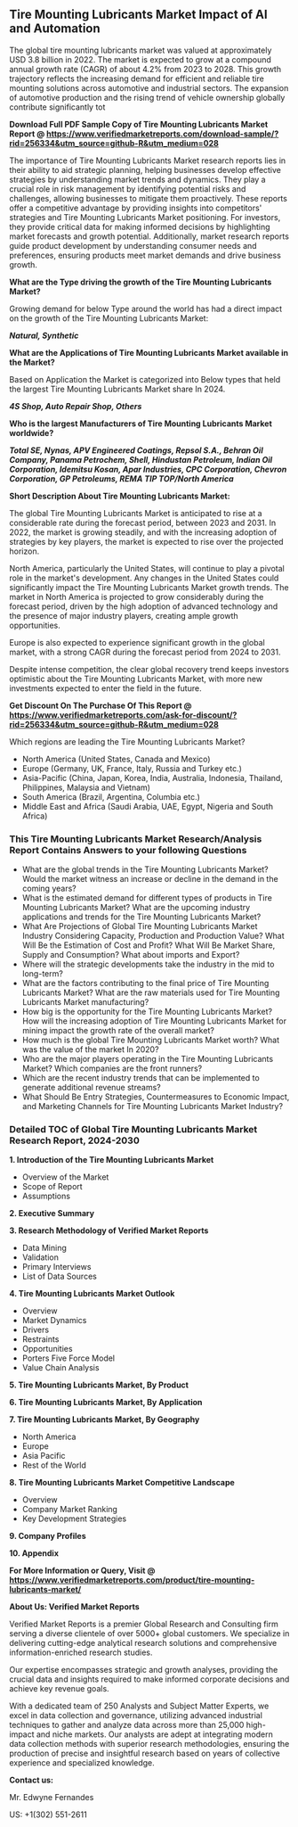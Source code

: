 <h2>Tire Mounting Lubricants Market Impact of AI and Automation</h2><p>The global tire mounting lubricants market was valued at approximately USD 3.8 billion in 2022. The market is expected to grow at a compound annual growth rate (CAGR) of about 4.2% from 2023 to 2028. This growth trajectory reflects the increasing demand for efficient and reliable tire mounting solutions across automotive and industrial sectors. The expansion of automotive production and the rising trend of vehicle ownership globally contribute significantly tot</p><p id="" class=""><strong>Download Full PDF Sample Copy of Tire Mounting Lubricants Market Report @ <a href="https://www.verifiedmarketreports.com/download-sample/?rid=256334&utm_source=github-R&utm_medium=028" target="_blank">https://www.verifiedmarketreports.com/download-sample/?rid=256334&utm_source=github-R&utm_medium=028</a></strong></p><p>The importance of&nbsp;Tire Mounting Lubricants Market research reports lies in their ability to aid strategic planning, helping businesses develop effective strategies by understanding market trends and dynamics. They play a crucial role in risk management by identifying potential risks and challenges, allowing businesses to mitigate them proactively. These reports offer a competitive advantage by providing insights into competitors' strategies and Tire Mounting Lubricants Market positioning. For investors, they provide critical data for making informed decisions by highlighting market forecasts and growth potential. Additionally, market research reports guide product development by understanding consumer needs and preferences, ensuring products meet market demands and drive business growth.</p><p><strong>What are the&nbsp;Type driving the growth of the Tire Mounting Lubricants Market?</strong></p><p id="" class="">Growing demand for below Type around the world has had a direct impact on the growth of the Tire Mounting Lubricants Market:</p><em><strong>Natural, Synthetic</strong></em></p><strong>What are the&nbsp;Applications&nbsp;of Tire Mounting Lubricants Market available in the Market?</strong></p><p id="" class="">Based on Application the Market is categorized into Below types that held the largest Tire Mounting Lubricants Market share In 2024.</p><em><strong>4S Shop, Auto Repair Shop, Others</strong></em></p><strong>Who is the largest Manufacturers of Tire Mounting Lubricants Market worldwide?</strong></p><p><em><strong>Total SE, Nynas, APV Engineered Coatings, Repsol S.A., Behran Oil Company, Panama Petrochem, Shell, Hindustan Petroleum, Indian Oil Corporation, Idemitsu Kosan, Apar Industries, CPC Corporation, Chevron Corporation, GP Petroleums, REMA TIP TOP/North America</strong></em></p><p id="" class=""><strong>Short Description About Tire Mounting Lubricants Market:</strong></p><p>The global Tire Mounting Lubricants Market is anticipated to rise at a considerable rate during the forecast period, between 2023 and 2031. In 2022, the market is growing steadily, and with the increasing adoption of strategies by key players, the market is expected to rise over the projected horizon.</p><p>North America, particularly the United States, will continue to play a pivotal role in the market's development. Any changes in the United States could significantly impact the Tire Mounting Lubricants Market growth trends. The market in North America is projected to grow considerably during the forecast period, driven by the high adoption of advanced technology and the presence of major industry players, creating ample growth opportunities.</p><p>Europe is also expected to experience significant growth in the global market, with a strong CAGR during the forecast period from 2024 to 2031.</p><p>Despite intense competition, the clear global recovery trend keeps investors optimistic about the Tire Mounting Lubricants Market, with more new investments expected to enter the field in the future.</p><p id="" class=""><strong>Get Discount On The Purchase Of This Report @ <a href="https://www.verifiedmarketreports.com/ask-for-discount/?rid=256334&utm_source=github-R&utm_medium=028" target="_blank">https://www.verifiedmarketreports.com/ask-for-discount/?rid=256334&utm_source=github-R&utm_medium=028</a></strong></p>Which regions are leading the Tire Mounting Lubricants Market?</p><ul><li>North America (United States, Canada and Mexico)</li><li>Europe (Germany, UK, France, Italy, Russia and Turkey etc.)</li><li>Asia-Pacific (China, Japan, Korea, India, Australia, Indonesia, Thailand, Philippines, Malaysia and Vietnam)</li><li>South America (Brazil, Argentina, Columbia etc.)</li><li>Middle East and Africa (Saudi Arabia, UAE, Egypt, Nigeria and South Africa)</li></ul><h3 id="" class="">This Tire Mounting Lubricants Market Research/Analysis Report Contains Answers to your following Questions</h3><ul><li>What are the global trends in the Tire Mounting Lubricants Market? Would the market witness an increase or decline in the demand in the coming years?</li><li>What is the estimated demand for different types of products in Tire Mounting Lubricants Market? What are the upcoming industry applications and trends for the Tire Mounting Lubricants Market?</li><li>What Are Projections of Global Tire Mounting Lubricants Market Industry Considering Capacity, Production and Production Value? What Will Be the Estimation of Cost and Profit? What Will Be Market Share, Supply and Consumption? What about imports and Export?</li><li>Where will the strategic developments take the industry in the mid to long-term?</li><li>What are the factors contributing to the final price of Tire Mounting Lubricants Market? What are the raw materials used for Tire Mounting Lubricants Market manufacturing?</li><li>How big is the opportunity for the Tire Mounting Lubricants Market? How will the increasing adoption of Tire Mounting Lubricants Market for mining impact the growth rate of the overall market?</li><li>How much is the global Tire Mounting Lubricants Market worth? What was the value of the market In 2020?</li><li>Who are the major players operating in the Tire Mounting Lubricants Market? Which companies are the front runners?</li><li>Which are the recent industry trends that can be implemented to generate additional revenue streams?</li><li>What Should Be Entry Strategies, Countermeasures to Economic Impact, and Marketing Channels for Tire Mounting Lubricants Market Industry?</li></ul><h3 id="" class="">Detailed TOC of Global Tire Mounting Lubricants Market Research Report, 2024-2030</h3><p id="" class=""><strong>1. Introduction of the Tire Mounting Lubricants Market</strong></p><ul><li>Overview of the Market</li><li>Scope of Report</li><li>Assumptions</li></ul><p id="" class=""><strong>2. Executive Summary</strong></p><p id="" class=""><strong>3. Research Methodology of Verified Market Reports</strong></p><ul><li>Data Mining</li><li>Validation</li><li>Primary Interviews</li><li>List of Data Sources</li></ul><p id="" class=""><strong>4. Tire Mounting Lubricants Market Outlook</strong></p><ul><li>Overview</li><li>Market Dynamics</li><li>Drivers</li><li>Restraints</li><li>Opportunities</li><li>Porters Five Force Model</li><li>Value Chain Analysis</li></ul><p id="" class=""><strong>5. Tire Mounting Lubricants Market, By Product</strong></p><p id="" class=""><strong>6. Tire Mounting Lubricants Market, By Application</strong></p><p id="" class=""><strong>7. Tire Mounting Lubricants Market, By Geography</strong></p><ul><li>North America</li><li>Europe</li><li>Asia Pacific</li><li>Rest of the World</li></ul><p id="" class=""><strong>8. Tire Mounting Lubricants Market Competitive Landscape</strong></p><ul><li>Overview</li><li>Company Market Ranking</li><li>Key Development Strategies</li></ul><p id="" class=""><strong>9. Company Profiles</strong></p><p id="" class=""><strong>10. Appendix</strong></p><p id="" class=""><strong>For More Information or Query, Visit @ <a href="https://www.verifiedmarketreports.com/product/tire-mounting-lubricants-market/" target="_blank">https://www.verifiedmarketreports.com/product/tire-mounting-lubricants-market/</a></strong></p><p id="" class=""><strong>About Us: Verified Market Reports</strong></p><p id="" class="">Verified Market Reports is a premier Global Research and Consulting firm serving a diverse clientele of over 5000+ global customers. We specialize in delivering cutting-edge analytical research solutions and comprehensive information-enriched research studies.</p><p id="" class="">Our expertise encompasses strategic and growth analyses, providing the crucial data and insights required to make informed corporate decisions and achieve key revenue goals.</p><p id="" class="">With a dedicated team of 250 Analysts and Subject Matter Experts, we excel in data collection and governance, utilizing advanced industrial techniques to gather and analyze data across more than 25,000 high-impact and niche markets. Our analysts are adept at integrating modern data collection methods with superior research methodologies, ensuring the production of precise and insightful research based on years of collective experience and specialized knowledge.</p><p id="" class=""><strong>Contact us:</strong></p><p id="" class="">Mr. Edwyne Fernandes</p><p id="" class="">US: +1(302) 551-2611</p>